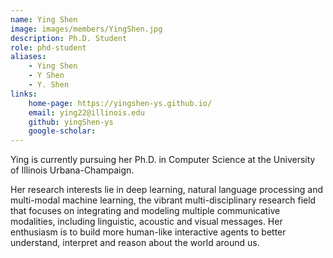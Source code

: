 ```yaml
---
name: Ying Shen
image: images/members/YingShen.jpg
description: Ph.D. Student
role: phd-student
aliases:
    - Ying Shen
    - Y Shen
    - Y. Shen
links: 
    home-page: https://yingshen-ys.github.io/
    email: ying22@illinois.edu
    github: yingShen-ys
    google-scholar:  
---
```


Ying is currently pursuing her Ph.D. in Computer Science at the University of Illinois Urbana-Champaign.

Her research interests lie in deep learning, natural language processing and multi-modal machine learning, the vibrant multi-disciplinary research field that focuses on integrating and modeling multiple communicative modalities, including linguistic, acoustic and visual messages. Her enthusiasm is to build more human-like interactive agents to better understand, interpret and reason about the world around us.